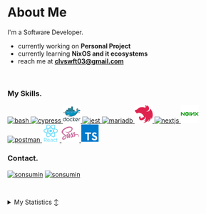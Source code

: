 # About Me

I'm a Software Developer.

- currently working on **Personal Project**
- currently learning **NixOS and it ecosystems**
- reach me at **clvswft03@gmail.com**

&nbsp;

<h3 align="left">My Skills.</h3>
<p align="left"> <a href="https://www.gnu.org/software/bash/" target="_blank" rel="noreferrer"> <img src="https://www.vectorlogo.zone/logos/gnu_bash/gnu_bash-icon.svg" alt="bash" width="40" height="40"/> </a> <a href="https://www.cypress.io" target="_blank" rel="noreferrer"> <img src="https://raw.githubusercontent.com/simple-icons/simple-icons/6e46ec1fc23b60c8fd0d2f2ff46db82e16dbd75f/icons/cypress.svg" alt="cypress" width="40" height="40"/> </a> <a href="https://www.docker.com/" target="_blank" rel="noreferrer"> <img src="https://raw.githubusercontent.com/devicons/devicon/master/icons/docker/docker-original-wordmark.svg" alt="docker" width="40" height="40"/> </a> <a href="https://jestjs.io" target="_blank" rel="noreferrer"> <img src="https://www.vectorlogo.zone/logos/jestjsio/jestjsio-icon.svg" alt="jest" width="40" height="40"/> </a> <a href="https://mariadb.org/" target="_blank" rel="noreferrer"> <img src="https://www.vectorlogo.zone/logos/mariadb/mariadb-icon.svg" alt="mariadb" width="40" height="40"/> </a> <a href="https://nestjs.com/" target="_blank" rel="noreferrer"> <img src="https://raw.githubusercontent.com/devicons/devicon/master/icons/nestjs/nestjs-plain.svg" alt="nestjs" width="40" height="40"/> </a> <a href="https://nextjs.org/" target="_blank" rel="noreferrer"> <img src="https://cdn.worldvectorlogo.com/logos/nextjs-2.svg" alt="nextjs" width="40" height="40"/> </a> <a href="https://www.nginx.com" target="_blank" rel="noreferrer"> <img src="https://raw.githubusercontent.com/devicons/devicon/master/icons/nginx/nginx-original.svg" alt="nginx" width="40" height="40"/> </a> <a href="https://postman.com" target="_blank" rel="noreferrer"> <img src="https://www.vectorlogo.zone/logos/getpostman/getpostman-icon.svg" alt="postman" width="40" height="40"/> </a> <a href="https://reactjs.org/" target="_blank" rel="noreferrer"> <img src="https://raw.githubusercontent.com/devicons/devicon/master/icons/react/react-original-wordmark.svg" alt="react" width="40" height="40"/> </a> <a href="https://sass-lang.com" target="_blank" rel="noreferrer"> <img src="https://raw.githubusercontent.com/devicons/devicon/master/icons/sass/sass-original.svg" alt="sass" width="40" height="40"/> </a> <a href="https://www.typescriptlang.org/" target="_blank" rel="noreferrer"> <img src="https://raw.githubusercontent.com/devicons/devicon/master/icons/typescript/typescript-original.svg" alt="typescript" width="40" height="40"/> </a> </p>

<h3 align="left">Contact.</h3>
<p align="left"> <a href="https://linkedin.com/in/sonsumin" target="blank"><img align="center" src="https://raw.githubusercontent.com/rahuldkjain/github-profile-readme-generator/master/src/images/icons/Social/github.svg" alt="sonsumin" height="30" width="40" /></a> <a href="https://linkedin.com/in/sonsumin" target="blank"><img align="center" src="https://raw.githubusercontent.com/rahuldkjain/github-profile-readme-generator/master/src/images/icons/Social/linked-in-alt.svg" alt="sonsumin" height="30" width="40" /></a>
</p>

&nbsp;

<details>
 <summary>My Statistics ↕️</summary>

<!--START_SECTION:waka-->
![Code Time](http://img.shields.io/badge/Code%20Time-1%2C878%20hrs%2057%20mins-blue)

![Profile Views](http://img.shields.io/badge/Profile%20Views-0-blue)

**🐱 My GitHub Data** 

> 📦 12.9 MB Used in GitHub's Storage 
 > 
> 🏆 418 Contributions in the Year 2024
 > 
> 💼 Opted to Hire
 > 
> 📜 580 Public Repositories 
 > 
> 🔑 155 Private Repositories 
 > 
**I'm a Night 🦉** 

```text
🌞 Morning                3412 commits        ██░░░░░░░░░░░░░░░░░░░░░░░   07.39 % 
🌆 Daytime                16388 commits       █████████░░░░░░░░░░░░░░░░   35.50 % 
🌃 Evening                17182 commits       █████████░░░░░░░░░░░░░░░░   37.22 % 
🌙 Night                  9186 commits        █████░░░░░░░░░░░░░░░░░░░░   19.90 % 
```
📅 **I'm Most Productive on Monday** 

```text
Monday                   8363 commits        █████░░░░░░░░░░░░░░░░░░░░   18.11 % 
Tuesday                  7930 commits        ████░░░░░░░░░░░░░░░░░░░░░   17.18 % 
Wednesday                7112 commits        ████░░░░░░░░░░░░░░░░░░░░░   15.40 % 
Thursday                 6976 commits        ████░░░░░░░░░░░░░░░░░░░░░   15.11 % 
Friday                   6956 commits        ████░░░░░░░░░░░░░░░░░░░░░   15.07 % 
Saturday                 4104 commits        ██░░░░░░░░░░░░░░░░░░░░░░░   08.89 % 
Sunday                   4727 commits        ███░░░░░░░░░░░░░░░░░░░░░░   10.24 % 
```


📊 **This Week I Spent My Time On** 

```text
🕑︎ Time Zone: Asia/Seoul

💬 Programming Languages: 
Python                   4 hrs 54 mins       ███████████░░░░░░░░░░░░░░   45.98 % 
PowerShell               2 hrs 5 mins        █████░░░░░░░░░░░░░░░░░░░░   19.65 % 
Lua                      1 hr 34 mins        ████░░░░░░░░░░░░░░░░░░░░░   14.78 % 
JSON                     48 mins             ██░░░░░░░░░░░░░░░░░░░░░░░   07.63 % 
Text                     36 mins             █░░░░░░░░░░░░░░░░░░░░░░░░   05.68 % 

🔥 Editors: 
VS Code                  5 hrs 43 mins       █████████████░░░░░░░░░░░░   53.67 % 
Neovim                   4 hrs 56 mins       ████████████░░░░░░░░░░░░░   46.33 % 

💻 Operating System: 
Windows                  10 hrs 39 mins      █████████████████████████   100.00 % 
```

**I Mostly Code in JavaScript** 

```text
JavaScript               29 repos            █████░░░░░░░░░░░░░░░░░░░░   20.28 % 
Python                   28 repos            █████░░░░░░░░░░░░░░░░░░░░   19.58 % 
Shell                    12 repos            ██░░░░░░░░░░░░░░░░░░░░░░░   08.39 % 
Nix                      7 repos             █░░░░░░░░░░░░░░░░░░░░░░░░   04.90 % 
AutoHotkey               1 repo              ░░░░░░░░░░░░░░░░░░░░░░░░░   00.70 % 
```



**Timeline**

![Lines of Code chart](https://raw.githubusercontent.com/testfailed/testfailed/main/assets/bar_graph.png)


 Last Updated on 12/08/2024 00:31:52 UTC
<!--END_SECTION:waka-->
</details>
